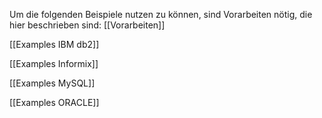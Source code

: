 Um die folgenden Beispiele nutzen zu können, sind Vorarbeiten nötig, die hier beschrieben sind: [[Vorarbeiten]]

[[Examples IBM db2]]

[[Examples Informix]]

[[Examples MySQL]]

[[Examples ORACLE]]
